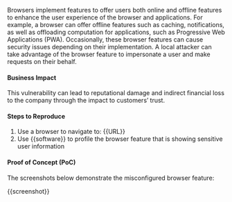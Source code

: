 Browsers implement features to offer users both online and offline features to enhance the user experience of the browser and applications. For example, a browser can offer offline features such as caching, notifications, as well as offloading computation for applications, such as Progressive Web Applications (PWA). Occasionally, these browser features can cause security issues depending on their implementation. A local attacker can take advantage of the browser feature to impersonate a user and make requests on their behalf.

#### Business Impact

This vulnerability can lead to reputational damage and indirect financial loss to the company through the impact to customers’ trust.

#### Steps to Reproduce

1. Use a browser to navigate to: {{URL}}
1. Use {{software}} to profile the browser feature that is showing sensitive user information

#### Proof of Concept (PoC)

The screenshots below demonstrate the misconfigured browser feature:

{{screenshot}}
